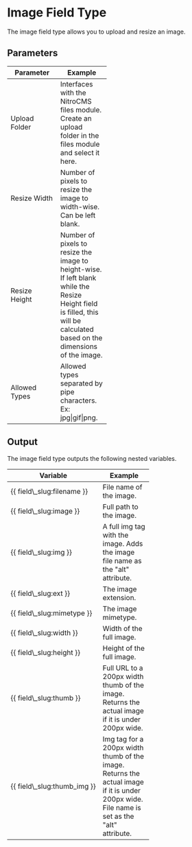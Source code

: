 # Image Field Type 
 
The image field type allows you to upload and resize an image.
 
## Parameters
 
<table cellpadding="0" cellspacing="0" class="docs_table"> 
 <thead> 
  <tr> 
   <th width="100"> 
    Parameter</th> 
   <th width="100"> 
    Example</th> 
  </tr> 
 </thead> 
 <tbody> 
  <tr> 
   <td>Upload Folder</td> 
   <td>Interfaces with the NitroCMS files module. Create an upload folder in the files module and select it here.</td> 
  </tr> 
  <tr> 
   <td>Resize Width</td> 
   <td>Number of pixels to resize the image to width-wise. Can be left blank.</td> 
  </tr> 
  <tr> 
   <td>Resize Height</td> 
   <td>Number of pixels to resize the image to height-wise. If left blank while the Resize Height field is filled, this will be calculated based on the dimensions of the image.</td> 
  </tr> 
  <tr> 
   <td>Allowed Types</td> 
   <td>Allowed types separated by pipe characters. Ex: jpg|gif|png.</td> 
  </tr> 
</tbody> 
</table> 
 
## Output

The image field type outputs the following nested variables.
 
<table cellpadding="0" cellspacing="0" class="docs_table"> 
 <thead> 
  <tr> 
   <th width="100"> 
    Variable</th> 
   <th width="100"> 
    Example</th> 
  </tr> 
 </thead> 
 <tbody> 
  <tr> 
   <td>{{&nbsp;field\_slug:filename&nbsp;}}</td> 
   <td>File name of the image.</td> 
  </tr> 
  <tr> 
   <td>{{&nbsp;field\_slug:image&nbsp;}}</td> 
   <td>Full path to the image.</td> 
  </tr> 
  <tr> 
   <td>{{&nbsp;field\_slug:img&nbsp;}}</td> 
   <td>A full img tag with the image. Adds the image file name as the "alt" attribute.</td> 
  </tr> 
  <tr> 
   <td>{{&nbsp;field\_slug:ext&nbsp;}}</td> 
   <td>The image extension.</td> 
  </tr> 
  <tr> 
   <td>{{&nbsp;field\_slug:mimetype&nbsp;}}</td> 
   <td>The image mimetype.</td> 
  </tr> 
  <tr> 
   <td>{{&nbsp;field\_slug:width&nbsp;}}</td> 
   <td>Width of the full image.</td> 
  </tr> 
  <tr> 
   <td>{{&nbsp;field\_slug:height&nbsp;}}</td> 
   <td>Height of the full image.</td> 
  </tr> 
  <tr> 
   <td>{{&nbsp;field\_slug:thumb&nbsp;}}</td> 
   <td>Full URL to a 200px width thumb of the image. Returns the actual image if it is under 200px wide.</td> 
  </tr> 
  <tr> 
   <td>{{&nbsp;field\_slug:thumb_img&nbsp;}}</td> 
   <td>Img tag for a 200px width thumb of the image. Returns the actual image if it is under 200px wide. File name is set as the "alt" attribute.</td>  </tr> 
</tbody> 
</table>